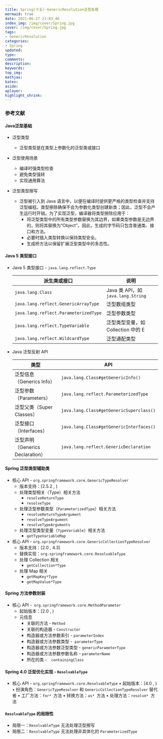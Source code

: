 ```yaml
---
title: Spring(十五)-GenericResolution泛型处理
mermaid: true
date: 2021-06-27 21:03:46
index_img: /img/cover/Spring.jpg
cover: /img/cover/Spring.jpg
tags:
- GenericResolution
categories:
- Spring
updated:
type:
comments:
description:
keywords:
top_img:
mathjax:
katex:
aside:
aplayer:
highlight_shrink:
---
```


### 参考文献

#### Java泛型基础

* 泛型类型
  * 泛型类型是在类型上参数化的泛型类或接口
* 泛型使用场景
  * 编译时强类型检查
  * 避免类型强转
  * 实现通用算法  

* 泛型类型擦写
  * 泛型被引入到 Java 语言中，以便在编译时提供更严格的类型检查并支持泛型编程。类型擦除确保不会为参数化类型创建新类；因此，泛型不会产生运行时开销。为了实现泛型，编译器将类型擦除应用于：
    * 将泛型类型中的所有类型参数替换为其边界，如果类型参数是无边界的，则将其替换为“Object”。因此，生成的字节码只包含普通类、接口和方法。
    * 必要时插入类型转换以保持类型安全。
    * 生成桥方法以保留扩展泛型类型中的多态性。  

#### Java 5 类型接口  

* Java 5 类型接口 - `java.lang.reflect.Type `

  | 派生类或接口                          | 说明                                  |
  | ------------------------------------- | ------------------------------------- |
  | `java.lang.Class `                    | Java 类 API，如 `java.lang.String`    |
  | `java.lang.reflect.GenericArrayType`  | 泛型数组类型                          |
  | `java.lang.reflect.ParameterizedType` | 泛型参数类型                          |
  | `java.lang.reflect.TypeVariable `     | 泛型类型变量，如 Collection<E> 中的 E |
  | `java.lang.reflect.WildcardType `     | 泛型通配类型                          |

* Java 泛型反射 API  

  | 类型                             | API                                      |
  | -------------------------------- | ---------------------------------------- |
  | 泛型信息（Generics Info）        | `java.lang.Class#getGenericInfo()`       |
  | 泛型参数（Parameters）           | `java.lang.reflect.ParameterizedType`    |
  | 泛型父类（Super Classes）        | `java.lang.Class#getGenericSuperclass()` |
  | 泛型接口（Interfaces）           | `java.lang.Class#getGenericInterfaces()` |
  | 泛型声明（Generics Declaration） | `java.lang.reflect.GenericDeclaration`   |

#### Spring 泛型类型辅助类  

* 核心 API - `org.springframework.core.GenericTypeResolver`
  * 版本支持：[2.5.2 , )
  * 处理类型相关（Type）相关方法
    * `resolveReturnType`
    * `resolveType`
  * 处理泛型参数类型（`ParameterizedType`）相关方法
    * `resolveReturnTypeArgument`
    * `resolveTypeArgument`
    * `resolveTypeArguments`
  * 处理泛型类型变量（`TypeVariable`）相关方法
    * `getTypeVariableMap` 
* 核心 API - `org.springframework.core.GenericCollectionTypeResolver`
  * 版本支持：[2.0 , 4.3]
  * 替换实现：`org.springframework.core.ResolvableType`
  * 处理 Collection 相关
    * `getCollection*Type`
  * 处理 Map 相关
    * `getMapKey*Type`
    * `getMapValue*Type `

#### Spring 方法参数封装  

* 核心 API -` org.springframework.core.MethodParameter`
  * 起始版本：[2.0 , )
  * 元信息
    * 关联的方法 - `Method`
    * 关联的构造器 - `Constructor`
    * 构造器或方法参数索引 - `parameterIndex`
    * 构造器或方法参数类型 -` parameterType`
    * 构造器或方法参数泛型类型 - `genericParameterType`
    * 构造器或方法参数参数名称 - `parameterName`
    * 所在的类 -`  containingClass`

#### Spring 4.0 泛型优化实现 - `ResolvableType`

* 核心 API - `org.springframework.core.ResolvableType`
  • 起始版本：[4.0 , )
  • 扮演角色：`GenericTypeResolver` 和 `GenericCollectionTypeResolver` 替代者
  • 工厂方法：`for* `方法
  • 转换方法：`as* `方法
  • 处理方法：`resolve* `方法  

#### `ResolvableType` 的局限性  

* 局限一：`ResolvableType` 无法处理泛型擦写
* 局限二：`ResolvableType` 无法处理非具体化的 `ParameterizedType`
